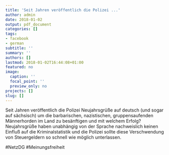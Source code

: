 ```yaml
---
title: 'Seit Jahren veröffentlich die Polizei ...'
author: admin
date: 2018-01-02
output: pdf_document
categories: []
tags:
- facebook
- german
subtitle: ''
summary: ''
authors: []
lastmod: 2018-01-02T16:44:08+01:00
featured: no
image:
  caption: ''
  focal_point: ''
  preview_only: no
projects: []
slug: []
---
```

Seit Jahren veröffentlich die Polizei Neujahrsgrüße auf deutsch (und sogar auf sächsisch) um die barbarischen, nazistischen, gruppensaufenden Männerhorden im Land zu besänftigen und mit welchem Erfolg? Neujahrsgrüße haben unabhängig von der Sprache nachweislich keinen Einfluß auf die Kriminalstatistik und die Polizei sollte diese Verschwendung von Steuergeldern so schnell wie möglich unterlassen. 

#NetzDG #Meinungsfreiheit

